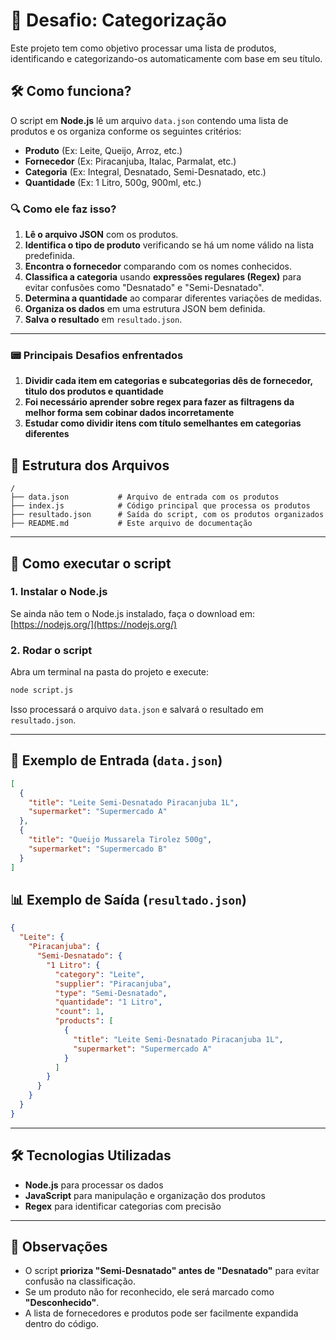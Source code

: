 # 📌 Desafio: Categorização

Este projeto tem como objetivo processar uma lista de produtos, identificando e categorizando-os automaticamente com base em seu título.

## 🛠️ Como funciona?

O script em **Node.js** lê um arquivo `data.json` contendo uma lista de produtos e os organiza conforme os seguintes critérios:
- **Produto** (Ex: Leite, Queijo, Arroz, etc.)
- **Fornecedor** (Ex: Piracanjuba, Italac, Parmalat, etc.)
- **Categoria** (Ex: Integral, Desnatado, Semi-Desnatado, etc.)
- **Quantidade** (Ex: 1 Litro, 500g, 900ml, etc.)

### 🔍 Como ele faz isso?
1. **Lê o arquivo JSON** com os produtos.
2. **Identifica o tipo de produto** verificando se há um nome válido na lista predefinida.
3. **Encontra o fornecedor** comparando com os nomes conhecidos.
4. **Classifica a categoria** usando **expressões regulares (Regex)** para evitar confusões como "Desnatado" e "Semi-Desnatado".
5. **Determina a quantidade** ao comparar diferentes variações de medidas.
6. **Organiza os dados** em uma estrutura JSON bem definida.
7. **Salva o resultado** em `resultado.json`.

---

### 📟 Principais Desafios enfrentados
1. **Dividir cada item em categorias e subcategorias dês de fornecedor, titulo dos produtos e quantidade**
2. **Foi necessário aprender sobre regex para fazer as filtragens da melhor forma sem cobinar dados incorretamente**
3. **Estudar como dividir itens com título semelhantes em categorias diferentes**

## 📂 Estrutura dos Arquivos
```
/
├── data.json           # Arquivo de entrada com os produtos
├── index.js            # Código principal que processa os produtos
├── resultado.json      # Saída do script, com os produtos organizados
├── README.md           # Este arquivo de documentação
```

---

## 🚀 Como executar o script

### **1. Instalar o Node.js**
Se ainda não tem o Node.js instalado, faça o download em: [https://nodejs.org/](https://nodejs.org/)

### **2. Rodar o script**
Abra um terminal na pasta do projeto e execute:
```sh
node script.js
```
Isso processará o arquivo `data.json` e salvará o resultado em `resultado.json`.

---

## 📝 Exemplo de Entrada (`data.json`)
```json
[
  {
    "title": "Leite Semi-Desnatado Piracanjuba 1L",
    "supermarket": "Supermercado A"
  },
  {
    "title": "Queijo Mussarela Tirolez 500g",
    "supermarket": "Supermercado B"
  }
]
```

## 📊 Exemplo de Saída (`resultado.json`)
```json
{
  "Leite": {
    "Piracanjuba": {
      "Semi-Desnatado": {
        "1 Litro": {
          "category": "Leite",
          "supplier": "Piracanjuba",
          "type": "Semi-Desnatado",
          "quantidade": "1 Litro",
          "count": 1,
          "products": [
            {
              "title": "Leite Semi-Desnatado Piracanjuba 1L",
              "supermarket": "Supermercado A"
            }
          ]
        }
      }
    }
  }
}
```

---

## 🛠️ Tecnologias Utilizadas
- **Node.js** para processar os dados
- **JavaScript** para manipulação e organização dos produtos
- **Regex** para identificar categorias com precisão

---

## 📌 Observações
- O script **prioriza "Semi-Desnatado" antes de "Desnatado"** para evitar confusão na classificação.
- Se um produto não for reconhecido, ele será marcado como **"Desconhecido"**.
- A lista de fornecedores e produtos pode ser facilmente expandida dentro do código.
